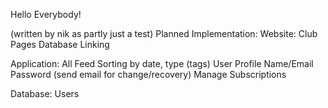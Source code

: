 Hello Everybody!

(written by nik as partly just a test)
Planned Implementation:
Website:
    Club Pages
    Database Linking

Application:
    All Feed
        Sorting by date, type (tags)
    User Profile
        Name/Email
        Password (send email for change/recovery)
        Manage Subscriptions

Database:
    Users

